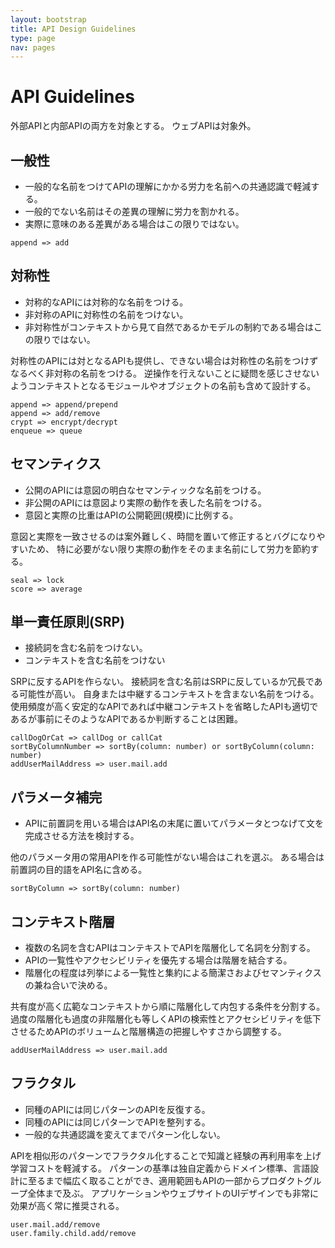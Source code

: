 ```yaml
---
layout: bootstrap
title: API Design Guidelines
type: page
nav: pages
---
```


# API Guidelines

外部APIと内部APIの両方を対象とする。
ウェブAPIは対象外。

## 一般性

- 一般的な名前をつけてAPIの理解にかかる労力を名前への共通認識で軽減する。
- 一般的でない名前はその差異の理解に労力を割かれる。
- 実際に意味のある差異がある場合はこの限りではない。

```
append => add
```

## 対称性

- 対称的なAPIには対称的な名前をつける。
- 非対称のAPIに対称性の名前をつけない。
- 非対称性がコンテキストから見て自然であるかモデルの制約である場合はこの限りではない。

対称性のAPIには対となるAPIも提供し、できない場合は対称性の名前をつけずなるべく非対称の名前をつける。
逆操作を行えないことに疑問を感じさせないようコンテキストとなるモジュールやオブジェクトの名前も含めて設計する。

```
append => append/prepend
append => add/remove
crypt => encrypt/decrypt
enqueue => queue
```

## セマンティクス

- 公開のAPIには意図の明白なセマンティックな名前をつける。
- 非公開のAPIには意図より実際の動作を表した名前をつける。
- 意図と実際の比重はAPIの公開範囲(規模)に比例する。

意図と実際を一致させるのは案外難しく、時間を置いて修正するとバグになりやすいため、
特に必要がない限り実際の動作をそのまま名前にして労力を節約する。

```
seal => lock
score => average
```

## 単一責任原則(SRP)

- 接続詞を含む名前をつけない。
- コンテキストを含む名前をつけない

SRPに反するAPIを作らない。
接続詞を含む名前はSRPに反しているか冗長である可能性が高い。
自身または中継するコンテキストを含まない名前をつける。
使用頻度が高く安定的なAPIであれば中継コンテキストを省略したAPIも適切であるが事前にそのようなAPIであるか判断することは困難。

```
callDogOrCat => callDog or callCat
sortByColumnNumber => sortBy(column: number) or sortByColumn(column: number)
addUserMailAddress => user.mail.add
```

## パラメータ補完

- APIに前置詞を用いる場合はAPI名の末尾に置いてパラメータとつなげて文を完成させる方法を検討する。

他のパラメータ用の常用APIを作る可能性がない場合はこれを選ぶ。
ある場合は前置詞の目的語をAPI名に含める。

```
sortByColumn => sortBy(column: number)
```

## コンテキスト階層

- 複数の名詞を含むAPIはコンテキストでAPIを階層化して名詞を分割する。
- APIの一覧性やアクセシビリティを優先する場合は階層を結合する。
- 階層化の程度は列挙による一覧性と集約による簡潔さおよびセマンティクスの兼ね合いで決める。

共有度が高く広範なコンテキストから順に階層化して内包する条件を分割する。
過度の階層化も過度の非階層化も等しくAPIの検索性とアクセシビリティを低下させるためAPIのボリュームと階層構造の把握しやすさから調整する。

```
addUserMailAddress => user.mail.add
```

## フラクタル

- 同種のAPIには同じパターンのAPIを反復する。
- 同種のAPIには同じパターンでAPIを整列する。
- 一般的な共通認識を変えてまでパターン化しない。

APIを相似形のパターンでフラクタル化することで知識と経験の再利用率を上げ学習コストを軽減する。
パターンの基準は独自定義からドメイン標準、言語設計に至るまで幅広く取ることができ、適用範囲もAPIの一部からプロダクトグループ全体まで及ぶ。
アプリケーションやウェブサイトのUIデザインでも非常に効果が高く常に推奨される。

```
user.mail.add/remove
user.family.child.add/remove
```

